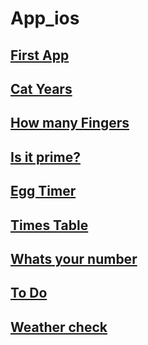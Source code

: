 # App_ios
## [First App](https://github.com/kvinlazy/App_ios/tree/master/test1)
## [Cat Years](https://github.com/kvinlazy/App_ios/tree/master/Cat_app)
## [How many Fingers](https://github.com/kvinlazy/App_ios/tree/master/Howmayfingers)
## [Is it prime?](https://github.com/kvinlazy/App_ios/tree/master/Is%20it%20Prime)
## [Egg Timer](https://github.com/kvinlazy/App_ios/tree/master/eggtimer)
## [Times Table](https://github.com/kvinlazy/App_ios/tree/master/Times%20Table)
## [Whats your number](https://github.com/kvinlazy/App_ios/tree/master/test4%20storage)
## [To Do](https://github.com/kvinlazy/App_ios/tree/master/To%20Do%20list)
## [Weather check](https://github.com/kvinlazy/App_ios/tree/master/Whats%20weather)
